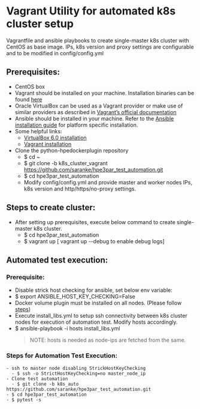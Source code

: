 # Vagrant Utility for automated k8s cluster setup

Vagrantfile and ansible playbooks to create single-master k8s cluster with CentOS as base image.
IPs, k8s version and proxy settings are configurable and to be modified in config/config.yml

 
## Prerequisites:
- CentOS box
- Vagrant should be installed on your machine. Installation binaries can be found [here](https://www.vagrantup.com/downloads.html)
- Oracle VirtualBox can be used as a Vagrant provider or make use of similar providers as described in [Vagrant’s official documentation](https://www.vagrantup.com/docs/providers/)
- Ansible should be installed in your machine. Refer to the [Ansible installation guide](https://docs.ansible.com/ansible/latest/installation_guide/intro_installation.html) for platform specific installation. 
- Some helpful links:
  - [VirtualBox 6.0 installation](https://www.itzgeek.com/how-tos/linux/centos-how-tos/install-virtualbox-4-3-on-centos-7-rhel-7.html)
  - [Vagrant installation](https://phoenixnap.com/kb/how-to-install-vagrant-on-centos-7)
- Clone the python-hpedockerplugin repository
  - $ cd ~
  - $ git clone -b k8s_cluster_vagrant https://github.com/saranke/hpe3par_test_automation.git
  - $ cd hpe3par_test_automation
  - Modify config/config.yml and provide master and worker nodes IPs, k8s version and http/https/no-proxy settings.

## Steps to create cluster:
- After setting up prerequisites, execute below command to create single-master k8s cluster.
  - $ cd hpe3par_test_automation
  - $ vagrant up [ vagrant up --debug to enable debug logs]

## Automated test execution:

  ### Prerequisite:
  - Disable strick host checking for ansible, set below env variable:
  - $ export ANSIBLE_HOST_KEY_CHECKING=False
  - Docker volume plugin must be installed on all nodes. (Please follow [steps](https://github.com/hpe-storage/python-hpedockerplugin/tree/master/ansible_3par_docker_plugin))
  - Execute install_libs.yml to setup ssh connectivity between k8s cluster nodes for execution of automation test. Modify hosts accordingly.
  - $ ansible-playbook -i hosts install_libs.yml
    > NOTE: hosts is needed as node-ips are fetched from the same.

  ### Steps for Automation Test Execution:
    - ssh to master node disabling StrickHostKeyChecking
      - $ ssh -o StrictHostKeyChecking=no master_node_ip
    - Clone test automation 
      - $ git clone -b k8s_auto https://github.com/saranke/hpe3par_test_automation.git
    - $ cd hpe3par_test_automation
    - $ pytest -s
